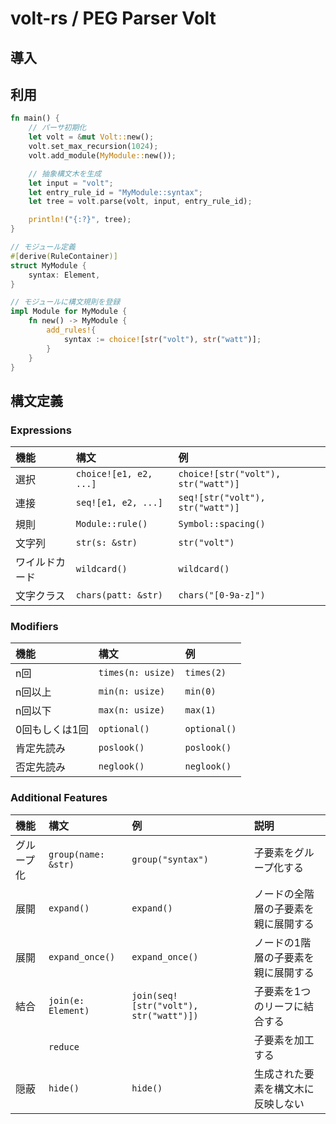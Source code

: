 # volt-rs / PEG Parser Volt

## 導入

## 利用

```rs
fn main() {
    // パーサ初期化
    let volt = &mut Volt::new();
    volt.set_max_recursion(1024);
    volt.add_module(MyModule::new());

    // 抽象構文木を生成
    let input = "volt";
    let entry_rule_id = "MyModule::syntax";
    let tree = volt.parse(volt, input, entry_rule_id);

    println!("{:?}", tree);
}

// モジュール定義
#[derive(RuleContainer)]
struct MyModule {
    syntax: Element,
}

// モジュールに構文規則を登録
impl Module for MyModule {
    fn new() -> MyModule {
        add_rules!{
            syntax := choice![str("volt"), str("watt")];
        }
    }
}
```

## 構文定義

### Expressions

|機能|構文|例|
|:-|:-|:-|
|選択|`choice![e1, e2, ...]`|`choice![str("volt"), str("watt")]`|
|連接|`seq![e1, e2, ...]`|`seq![str("volt"), str("watt")]`|
|規則|`Module::rule()`|`Symbol::spacing()`|
|文字列|`str(s: &str)`|`str("volt")`|
|ワイルドカード|`wildcard()`|`wildcard()`|
|文字クラス|`chars(patt: &str)`|`chars("[0-9a-z]")`|

### Modifiers

|機能|構文|例|
|:-|:-|:-|
|n回|`times(n: usize)`|`times(2)`|
|n回以上|`min(n: usize)`|`min(0)`|
|n回以下|`max(n: usize)`|`max(1)`|
|0回もしくは1回|`optional()`|`optional()`|
|肯定先読み|`poslook()`|`poslook()`|
|否定先読み|`neglook()`|`neglook()`|

### Additional Features

|機能|構文|例|説明|
|:-|:-|:-|:-|
|グループ化|`group(name: &str)`|`group("syntax")`|子要素をグループ化する|
|展開|`expand()`|`expand()`|ノードの全階層の子要素を親に展開する|
|展開|`expand_once()`|`expand_once()`|ノードの1階層の子要素を親に展開する|
|結合|`join(e: Element)`|`join(seq![str("volt"), str("watt")])`|子要素を1つのリーフに結合する|
||`reduce`||子要素を加工する|
|隠蔽|`hide()`|`hide()`|生成された要素を構文木に反映しない|
